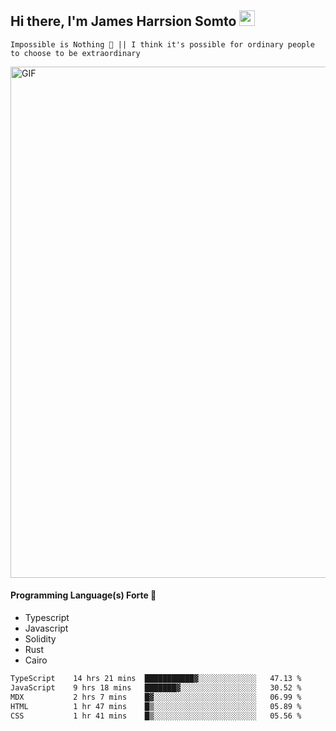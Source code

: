 ## Hi there, I'm James Harrsion Somto <img src="https://media.giphy.com/media/hvRJCLFzcasrR4ia7z/giphy.gif" width="25px">

`Impossible is Nothing 🚀 || I think it's possible for ordinary people to choose to be extraordinary`

 
<img align="center" alt="GIF" src="https://github.com/Gapur/Gapur/blob/master/coding.gif?raw=true" width="818px" height="818px" />


#### Programming Language(s) Forte 🚀
- Typescript
- Javascript
- Solidity
- Rust
- Cairo



<!--START_SECTION:waka-->

```txt
TypeScript    14 hrs 21 mins  ███████████▓░░░░░░░░░░░░░   47.13 %
JavaScript    9 hrs 18 mins   ███████▓░░░░░░░░░░░░░░░░░   30.52 %
MDX           2 hrs 7 mins    █▓░░░░░░░░░░░░░░░░░░░░░░░   06.99 %
HTML          1 hr 47 mins    █▒░░░░░░░░░░░░░░░░░░░░░░░   05.89 %
CSS           1 hr 41 mins    █▒░░░░░░░░░░░░░░░░░░░░░░░   05.56 %
```

<!--END_SECTION:waka-->
<br />
<br />
<br />







